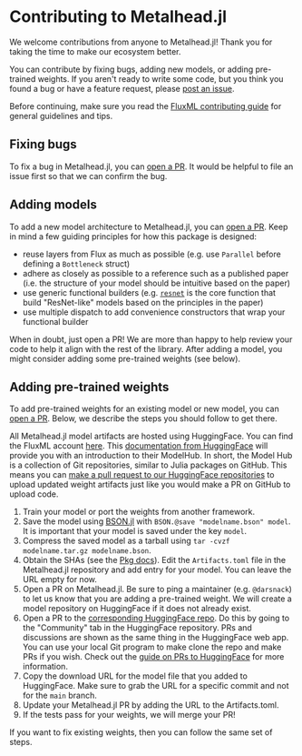 # Contributing to Metalhead.jl

We welcome contributions from anyone to Metalhead.jl! Thank you for taking the time to make our ecosystem better.

You can contribute by fixing bugs, adding new models, or adding pre-trained weights. If you aren't ready to write some code, but you think you found a bug or have a feature request, please [post an issue](https://github.com/FluxML/Metalhead.jl/issues/new/choose).

Before continuing, make sure you read the [FluxML contributing guide](https://github.com/FluxML/Flux.jl/blob/master/CONTRIBUTING.md) for general guidelines and tips.

## Fixing bugs

To fix a bug in Metalhead.jl, you can [open a PR](https://github.com/FluxML/Metalhead.jl/pulls). It would be helpful to file an issue first so that we can confirm the bug.

## Adding models

To add a new model architecture to Metalhead.jl, you can [open a PR](https://github.com/FluxML/Metalhead.jl/pulls). Keep in mind a few guiding principles for how this package is designed:

- reuse layers from Flux as much as possible (e.g. use `Parallel` before defining a `Bottleneck` struct)
- adhere as closely as possible to a reference such as a published paper (i.e. the structure of your model should be intuitive based on the paper)
- use generic functional builders (e.g. [`resnet`](#) is the core function that build "ResNet-like" models based on the principles in the paper)
- use multiple dispatch to add convenience constructors that wrap your functional builder

When in doubt, just open a PR! We are more than happy to help review your code to help it align with the rest of the library. After adding a model, you might consider adding some pre-trained weights (see below).

## Adding pre-trained weights

To add pre-trained weights for an existing model or new model, you can [open a PR](https://github.com/FluxML/Metalhead.jl/pulls). Below, we describe the steps you should follow to get there.

All Metalhead.jl model artifacts are hosted using HuggingFace. You can find the FluxML account [here](https://huggingface.co/FluxML). This [documentation from HuggingFace](https://huggingface.co/docs/hub/models) will provide you with an introduction to their ModelHub. In short, the Model Hub is a collection of Git repositories, similar to Julia packages on GitHub. This means you can [make a pull request to our HuggingFace repositories](https://huggingface.co/docs/hub/repositories-pull-requests-discussions) to upload updated weight artifacts just like you would make a PR on GitHub to upload code.

1. Train your model or port the weights from another framework.
2. Save the model using [BSON.jl](https://github.com/JuliaIO/BSON.jl) with `BSON.@save "modelname.bson" model`. It is important that your model is saved under the key `model`.
3. Compress the saved model as a tarball using `tar -cvzf modelname.tar.gz modelname.bson`.
4. Obtain the SHAs (see the [Pkg docs](https://pkgdocs.julialang.org/v1/artifacts/#Basic-Usage)). Edit the `Artifacts.toml` file in the Metalhead.jl repository and add entry for your model. You can leave the URL empty for now.
5. Open a PR on Metalhead.jl. Be sure to ping a maintainer (e.g. `@darsnack`) to let us know that you are adding a pre-trained weight. We will create a model repository on HuggingFace if it does not already exist.
6. Open a PR to the [corresponding HuggingFace repo](https://huggingface.co/FluxML). Do this by going to the "Community" tab in the HuggingFace repository. PRs and discussions are shown as the same thing in the HuggingFace web app. You can use your local Git program to make clone the repo and make PRs if you wish. Check out the [guide on PRs to HuggingFace](https://huggingface.co/docs/hub/repositories-pull-requests-discussions) for more information.
7. Copy the download URL for the model file that you added to HuggingFace. Make sure to grab the URL for a specific commit and not for the `main` branch.
8. Update your Metalhead.jl PR by adding the URL to the Artifacts.toml.
9. If the tests pass for your weights, we will merge your PR!

If you want to fix existing weights, then you can follow the same set of steps.
